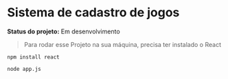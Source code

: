 <h1> Sistema de cadastro de jogos </h1>
<b> Status do projeto:</b> Em desenvolvimento

> Para rodar esse Projeto na sua máquina, precisa ter instalado o React

```
npm install react

node app.js
```
